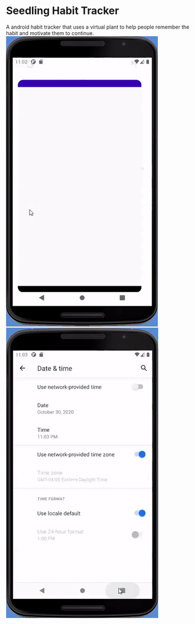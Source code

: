 # Seedling Habit Tracker
A android habit tracker that uses a virtual plant to help people remember the habit and motivate them to continue.
![](gif/seedlingpt1.gif)
![](gif/seedlingpt2.gif)
